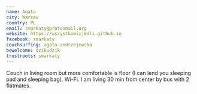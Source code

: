 ```yaml
---
name: Agata
city: Warsaw
country: PL
email: smarkaty@protonmail.org
website: https://wszystkomizjedli.github.io
facebook: smarkaty
couchsurfing: agata-andrzejewska
bewelcome: dzikudzik
trustroots: smarkaty
---
```


Couch in living room but more comfortable is floor (I can lend you sleeping pad and sleeping bag). Wi-Fi.
I am living 30 min from center by bus with 2 flatmates.

